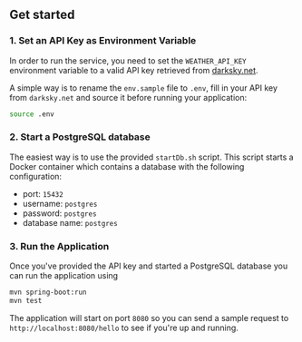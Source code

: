 ## Get started

### 1. Set an API Key as Environment Variable
In order to run the service, you need to set the `WEATHER_API_KEY` environment variable to a valid API key retrieved from [darksky.net](http://darksky.net).

A simple way is to rename the `env.sample` file to `.env`, fill in your API key from `darksky.net` and source it before running your application:

```bash
source .env
```

### 2. Start a PostgreSQL database
The easiest way is to use the provided `startDb.sh` script. This script starts a Docker container which contains a database with the following configuration:
    
  * port: `15432`
  * username: `postgres`
  * password: `postgres`
  * database name: `postgres`
  
### 3. Run the Application
Once you've provided the API key and started a PostgreSQL database you can run the application using

```bash
mvn spring-boot:run
mvn test

```

The application will start on port `8080` so you can send a sample request to `http://localhost:8080/hello` to see if you're up and running.
